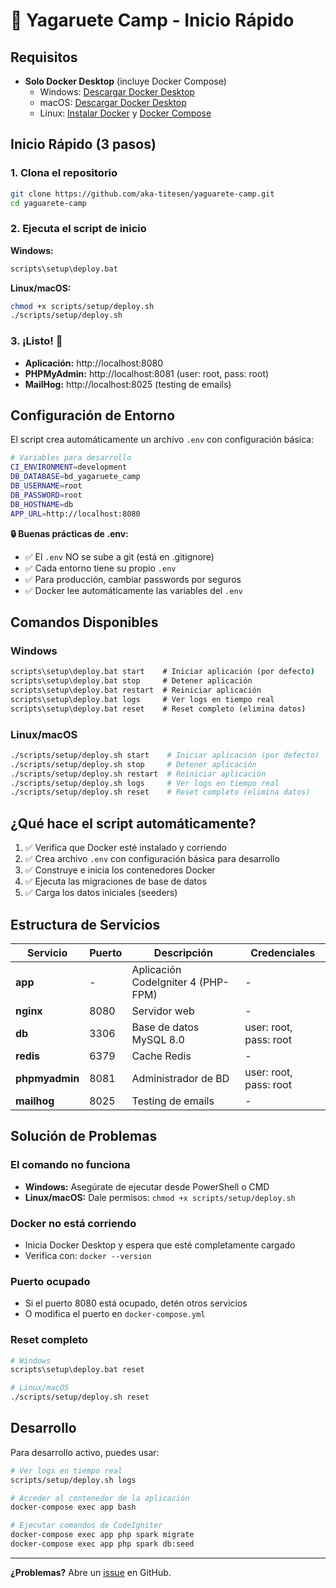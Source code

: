 # 🦎 Yagaruete Camp - Inicio Rápido

## Requisitos

- **Solo Docker Desktop** (incluye Docker Compose)
  - Windows: [Descargar Docker Desktop](https://docs.docker.com/desktop/windows/)
  - macOS: [Descargar Docker Desktop](https://docs.docker.com/desktop/mac/)
  - Linux: [Instalar Docker](https://docs.docker.com/engine/install/) y [Docker Compose](https://docs.docker.com/compose/install/)

## Inicio Rápido (3 pasos)

### 1. Clona el repositorio
```bash
git clone https://github.com/aka-titesen/yaguarete-camp.git
cd yaguarete-camp
```

### 2. Ejecuta el script de inicio

**Windows:**
```cmd
scripts\setup\deploy.bat
```

**Linux/macOS:**
```bash
chmod +x scripts/setup/deploy.sh
./scripts/setup/deploy.sh
```

### 3. ¡Listo! 🎉

- **Aplicación:** http://localhost:8080
- **PHPMyAdmin:** http://localhost:8081 (user: root, pass: root)
- **MailHog:** http://localhost:8025 (testing de emails)

## Configuración de Entorno

El script crea automáticamente un archivo `.env` con configuración básica:

```bash
# Variables para desarrollo
CI_ENVIRONMENT=development
DB_DATABASE=bd_yagaruete_camp
DB_USERNAME=root
DB_PASSWORD=root
DB_HOSTNAME=db
APP_URL=http://localhost:8080
```

**🔒 Buenas prácticas de .env:**
- ✅ El `.env` NO se sube a git (está en .gitignore)
- ✅ Cada entorno tiene su propio `.env`
- ✅ Para producción, cambiar passwords por seguros
- ✅ Docker lee automáticamente las variables del `.env`

## Comandos Disponibles

### Windows
```cmd
scripts\setup\deploy.bat start    # Iniciar aplicación (por defecto)
scripts\setup\deploy.bat stop     # Detener aplicación
scripts\setup\deploy.bat restart  # Reiniciar aplicación
scripts\setup\deploy.bat logs     # Ver logs en tiempo real
scripts\setup\deploy.bat reset    # Reset completo (elimina datos)
```

### Linux/macOS
```bash
./scripts/setup/deploy.sh start    # Iniciar aplicación (por defecto)
./scripts/setup/deploy.sh stop     # Detener aplicación
./scripts/setup/deploy.sh restart  # Reiniciar aplicación
./scripts/setup/deploy.sh logs     # Ver logs en tiempo real
./scripts/setup/deploy.sh reset    # Reset completo (elimina datos)
```

## ¿Qué hace el script automáticamente?

1. ✅ Verifica que Docker esté instalado y corriendo
2. ✅ Crea archivo `.env` con configuración básica para desarrollo
3. ✅ Construye e inicia los contenedores Docker
4. ✅ Ejecuta las migraciones de base de datos
5. ✅ Carga los datos iniciales (seeders)

## Estructura de Servicios

| Servicio | Puerto | Descripción | Credenciales |
|----------|--------|-------------|--------------|
| **app** | - | Aplicación CodeIgniter 4 (PHP-FPM) | - |
| **nginx** | 8080 | Servidor web | - |
| **db** | 3306 | Base de datos MySQL 8.0 | user: root, pass: root |
| **redis** | 6379 | Cache Redis | - |
| **phpmyadmin** | 8081 | Administrador de BD | user: root, pass: root |
| **mailhog** | 8025 | Testing de emails | - |

## Solución de Problemas

### El comando no funciona
- **Windows:** Asegúrate de ejecutar desde PowerShell o CMD
- **Linux/macOS:** Dale permisos: `chmod +x scripts/setup/deploy.sh`

### Docker no está corriendo
- Inicia Docker Desktop y espera que esté completamente cargado
- Verifica con: `docker --version`

### Puerto ocupado
- Si el puerto 8080 está ocupado, detén otros servicios
- O modifica el puerto en `docker-compose.yml`

### Reset completo
```bash
# Windows
scripts\setup\deploy.bat reset

# Linux/macOS
./scripts/setup/deploy.sh reset
```

## Desarrollo

Para desarrollo activo, puedes usar:
```bash
# Ver logs en tiempo real
scripts/setup/deploy.sh logs

# Acceder al contenedor de la aplicación
docker-compose exec app bash

# Ejecutar comandos de CodeIgniter
docker-compose exec app php spark migrate
docker-compose exec app php spark db:seed
```

---

**¿Problemas?** Abre un [issue](https://github.com/aka-titesen/yaguarete-camp/issues) en GitHub.
